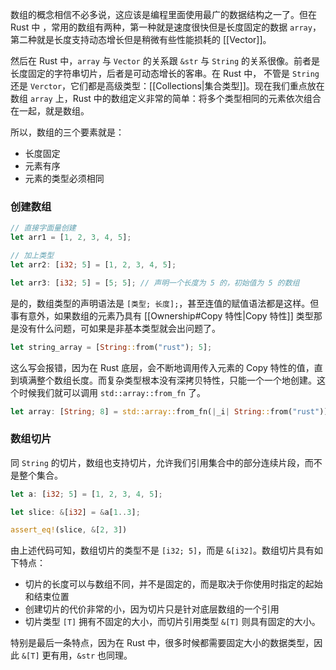 数组的概念相信不必多说，这应该是编程里面使用最广的数据结构之一了。但在 Rust 中 ，常用的数组有两种，第一种就是速度很快但是长度固定的数据 `array`，第二种就是长度支持动态增长但是稍微有些性能损耗的 [[Vector]]。

然后在 Rust 中，`array` 与 `Vector` 的关系跟 `&str` 与 `String` 的关系很像。前者是长度固定的字符串切片，后者是可动态增长的客串。在 Rust 中， 不管是 `String` 还是 `Verctor`，它们都是高级类型：[[Collections|集合类型]]。现在我们重点放在数组 `array` 上，Rust 中的数组定义非常的简单：将多个类型相同的元素依次组合在一起，就是数组。

所以，数组的三个要素就是：

- 长度固定
- 元素有序
- 元素的类型必须相同

### 创建数组

```Rust
// 直接字面量创建
let arr1 = [1, 2, 3, 4, 5];

// 加上类型
let arr2: [i32; 5] = [1, 2, 3, 4, 5];

let arr3: [i32; 5] = [5; 5]; // 声明一个长度为 5 的，初始值为 5 的数组
```

是的，数组类型的声明语法是 `[类型; 长度];`，甚至连值的赋值语法都是这样。但事有意外，如果数组的元素乃具有 [[Ownership#Copy 特性|Copy 特性]] 类型那是没有什么问题，可如果是非基本类型就会出问题了。

```Rust
let string_array = [String::from("rust"); 5];
```

这么写会报错，因为在 Rust 底层，会不断地调用传入元素的 Copy 特性的值，直到填满整个数组长度。而复杂类型根本没有深拷贝特性，只能一个一个地创建。这个时候我们就可以调用 `std::array::from_fn` 了。

```Rust
let array: [String; 8] = std::array::from_fn(|_i| String::from("rust"));
```

### 数组切片

同 `String` 的切片，数组也支持切片，允许我们引用集合中的部分连续片段，而不是整个集合。

```Rust
let a: [i32; 5] = [1, 2, 3, 4, 5];

let slice: &[i32] = &a[1..3];

assert_eq!(slice, &[2, 3])
```

由上述代码可知，数组切片的类型不是 `[i32; 5]`，而是 `&[i32]`。数组切片具有如下特点：

- 切片的长度可以与数组不同，并不是固定的，而是取决于你使用时指定的起始和结束位置
- 创建切片的代价非常的小，因为切片只是针对底层数组的一个引用
- 切片类型 `[T]` 拥有不固定的大小，而切片引用类型 `&[T]` 则具有固定的大小。

特别是最后一条特点，因为在 Rust 中，很多时候都需要固定大小的数据类型，因此 `&[T]` 更有用，`&str` 也同理。
